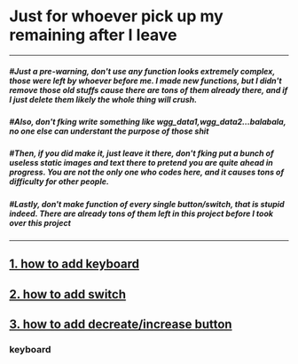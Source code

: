 # Just for whoever pick up my remaining after I leave

----

##### #Just a pre-warning, don't use any function looks extremely complex, those were left by whoever before me. I made new functions, but I didn't remove those old stuffs cause there are tons of them already there, and if I just delete them likely the whole thing will crush.

##### #Also, don't fking write something like wgg_data1,wgg_data2...balabala, no one else can understant the purpose of those shit

##### #Then, if you did make it, just leave it there, don't fking put a bunch of useless static images and text there to pretend you are quite ahead in progress. You are not the only one who codes here, and it causes tons of difficulty for other people.

##### #Lastly, don't make function of every single button/switch, that is stupid indeed. There are already tons of them left in this project before I took over this project
----

## [1. how to add keyboard](#keyboard)
## [2. how to add switch](#switch)
## [3. how to add decreate/increase button](#de/in)





















































### <a name='keyboard'>keyboard</a>

